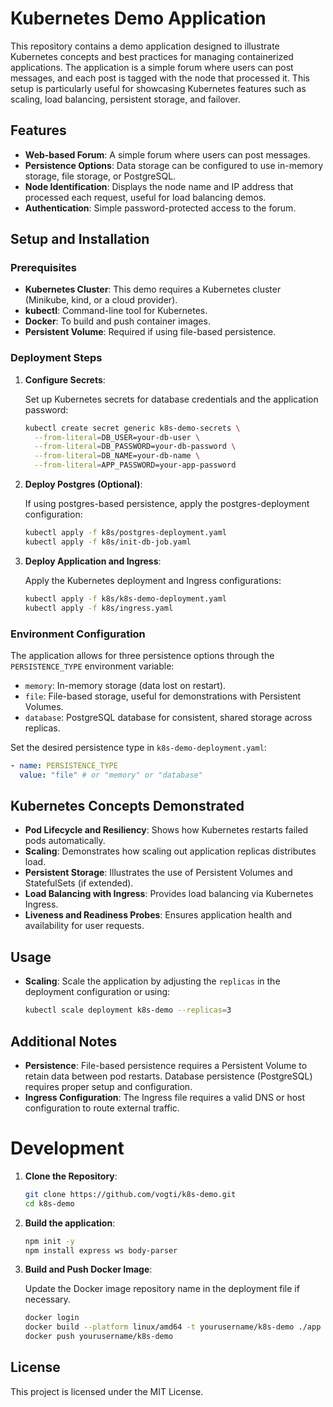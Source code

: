 # Kubernetes Demo Application

This repository contains a demo application designed to illustrate Kubernetes concepts and best practices for managing containerized applications. The application is a simple forum where users can post messages, and each post is tagged with the node that processed it. This setup is particularly useful for showcasing Kubernetes features such as scaling, load balancing, persistent storage, and failover.


## Features

- **Web-based Forum**: A simple forum where users can post messages.
- **Persistence Options**: Data storage can be configured to use in-memory storage, file storage, or PostgreSQL.
- **Node Identification**: Displays the node name and IP address that processed each request, useful for load balancing demos.
- **Authentication**: Simple password-protected access to the forum.


## Setup and Installation

### Prerequisites

- **Kubernetes Cluster**: This demo requires a Kubernetes cluster (Minikube, kind, or a cloud provider).
- **kubectl**: Command-line tool for Kubernetes.
- **Docker**: To build and push container images.
- **Persistent Volume**: Required if using file-based persistence.

### Deployment Steps

1. **Configure Secrets**:

   Set up Kubernetes secrets for database credentials and the application password:

   ```bash
   kubectl create secret generic k8s-demo-secrets \
     --from-literal=DB_USER=your-db-user \
     --from-literal=DB_PASSWORD=your-db-password \
     --from-literal=DB_NAME=your-db-name \
     --from-literal=APP_PASSWORD=your-app-password
   ```

2. **Deploy Postgres (Optional)**:

   If using postgres-based persistence, apply the postgres-deployment configuration:

   ```bash
   kubectl apply -f k8s/postgres-deployment.yaml
   kubectl apply -f k8s/init-db-job.yaml
   ```

3. **Deploy Application and Ingress**:

   Apply the Kubernetes deployment and Ingress configurations:

   ```bash
   kubectl apply -f k8s/k8s-demo-deployment.yaml
   kubectl apply -f k8s/ingress.yaml
   ```


### Environment Configuration

The application allows for three persistence options through the `PERSISTENCE_TYPE` environment variable:

- `memory`: In-memory storage (data lost on restart).
- `file`: File-based storage, useful for demonstrations with Persistent Volumes.
- `database`: PostgreSQL database for consistent, shared storage across replicas.

Set the desired persistence type in `k8s-demo-deployment.yaml`:

```yaml
- name: PERSISTENCE_TYPE
  value: "file" # or "memory" or "database"
```

## Kubernetes Concepts Demonstrated

- **Pod Lifecycle and Resiliency**: Shows how Kubernetes restarts failed pods automatically.
- **Scaling**: Demonstrates how scaling out application replicas distributes load.
- **Persistent Storage**: Illustrates the use of Persistent Volumes and StatefulSets (if extended).
- **Load Balancing with Ingress**: Provides load balancing via Kubernetes Ingress.
- **Liveness and Readiness Probes**: Ensures application health and availability for user requests.


## Usage

- **Scaling**: Scale the application by adjusting the `replicas` in the deployment configuration or using:

  ```bash
  kubectl scale deployment k8s-demo --replicas=3
  ```


## Additional Notes

- **Persistence**: File-based persistence requires a Persistent Volume to retain data between pod restarts. Database persistence (PostgreSQL) requires proper setup and configuration.
- **Ingress Configuration**: The Ingress file requires a valid DNS or host configuration to route external traffic.


# Development

1. **Clone the Repository**:

   ```bash
   git clone https://github.com/vogti/k8s-demo.git
   cd k8s-demo
   ```
   
2. **Build the application**:

   ```bash
   npm init -y
   npm install express ws body-parser
   ```

3. **Build and Push Docker Image**:

   Update the Docker image repository name in the deployment file if necessary.

   ```bash
   docker login
   docker build --platform linux/amd64 -t yourusername/k8s-demo ./app
   docker push yourusername/k8s-demo
   ```


## License

This project is licensed under the MIT License.
